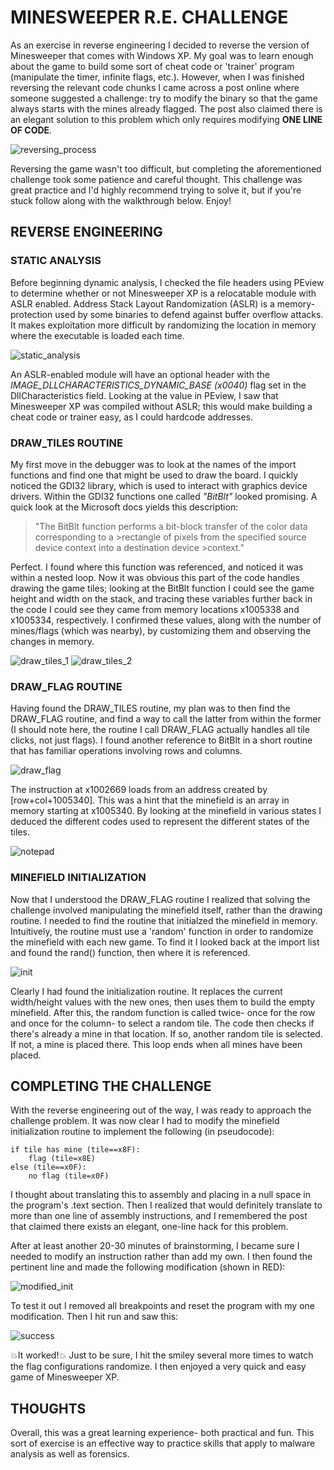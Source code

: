 # MINESWEEPER R.E. CHALLENGE

As an exercise in reverse engineering I decided to reverse the version of Minesweeper that comes with Windows XP. My goal was to learn enough about the game to build some sort of cheat code or 'trainer' program (manipulate the timer, infinite flags, etc.). However, when I was finished reversing the relevant code chunks I came across a post online where someone suggested a challenge: try to modify the binary so that the game always starts with the mines already flagged. The post also claimed there is an elegant solution to this problem which only requires modifying **ONE LINE OF CODE**.

![reversing_process](/images/reversing_process)

Reversing the game wasn't too difficult, but completing the aforementioned challenge took some patience and careful thought. This challenge was great practice and I'd highly recommend trying to solve it, but if you're stuck follow along with the walkthrough below. Enjoy!

## REVERSE ENGINEERING

### STATIC ANALYSIS

Before beginning dynamic analysis, I checked the file headers using PEview to determine whether or not Minesweeper XP is a relocatable module with ASLR enabled. Address Stack Layout Randomization (ASLR) is a memory-protection used by some binaries to defend against buffer overflow attacks. It makes exploitation more difficult by randomizing the location in memory where the executable is loaded each time.

![static_analysis](/images/static_analysis)

An ASLR-enabled module will have an optional header with the *IMAGE_DLLCHARACTERISTICS_DYNAMIC_BASE (x0040)* flag set in the DllCharacteristics field. Looking at the value in PEview, I saw that Minesweeper XP was compiled without ASLR; this would make building a cheat code or trainer easy, as I could hardcode addresses.

### DRAW_TILES ROUTINE

My first move in the debugger was to look at the names of the import functions and find one that might be used to draw the board. I quickly noticed the GDI32 library, which is used to interact with graphics device drivers. Within the GDI32 functions one called *"BitBlt"* looked promising. A quick look at the Microsoft docs yields this description:

>"The BitBlt function performs a bit-block transfer of the color data corresponding to a >rectangle of pixels from the specified source device context into a destination device >context."

Perfect. I found where this function was referenced, and noticed it was within a nested loop. Now it was obvious this part of the code handles drawing the game tiles; looking at the BitBlt function I could see the game height and width on the stack, and tracing these variables further back in the code I could see they came from memory locations x1005338 and x1005334, respectively. I confirmed these values, along with the number of mines/flags (which was nearby), by customizing them and observing the changes in memory.

![draw_tiles_1](/images/draw_tiles_1)
![draw_tiles_2](/images/draw_tiles_2)

### DRAW_FLAG ROUTINE

Having found the DRAW_TILES routine, my plan was to then find the DRAW_FLAG routine, and find a way to call the latter from within the former (I should note here, the routine I call DRAW_FLAG actually handles all tile clicks, not just flags). I found another reference to BitBlt in a short routine that has familiar operations involving rows and columns.

![draw_flag](/images/draw_flag)

The instruction at x1002669 loads from an address created by [row+col+1005340]. This was a hint that the minefield is an array in memory starting at x1005340. By looking at the minefield in various states I deduced the different codes used to represent the different states of the tiles.

![notepad](/images/notepad)

### MINEFIELD INITIALIZATION

Now that I understood the DRAW_FLAG routine I realized that solving the challenge involved manipulating the minefield itself, rather than the drawing routine. I needed to find the routine that initialzed the minefield in memory. Intuitively, the routine must use a 'random' function in order to randomize the minefield with each new game. To find it I looked back at the import list and found the rand() function, then where it is referenced.

![init](/images/init)

Clearly I had found the initialization routine. It replaces the current width/height values with the new ones, then uses them to build the empty minefield. After this, the random function is called twice- once for the row and once for the column- to select a random tile. The code then checks if there's already a mine in that location. If so, another random tile is selected. If not, a mine is placed there. This loop ends when all mines have been placed.

## COMPLETING THE CHALLENGE

With the reverse engineering out of the way, I was ready to approach the challenge problem. It was now clear I had to modify the minefield initialization routine to implement the following (in pseudocode):

    if tile has mine (tile==x8F):
        flag (tile=x8E)
    else (tile==x0F):
        no flag (tile=x0F)

I thought about translating this to assembly and placing in a null space in the program's .text section. Then I realized that would definitely translate to more than one line of assembly instructions, and I remembered the post that claimed there exists an elegant, one-line hack for this problem.

After at least another 20-30 minutes of brainstorming, I became sure I needed to modify an instruction rather than add my own. I then found the pertinent line and made the following modification (shown in RED):

![modified_init](/images/modified_init)

To test it out I removed all breakpoints and reset the program with my one modification. Then I hit run and saw this:

![success](/images/success)

:boom:It worked!:boom: 
Just to be sure, I hit the smiley several more times to watch the flag configurations randomize. I then enjoyed a very quick and easy game of Minesweeper XP.

## THOUGHTS

Overall, this was a great learning experience- both practical and fun. This sort of exercise is an effective way to practice skills that apply to malware analysis as well as forensics.
